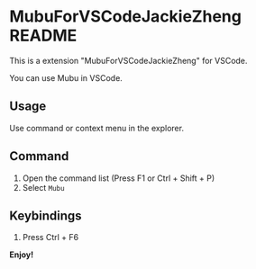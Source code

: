 # MubuForVSCodeJackieZheng README

This is a extension "MubuForVSCodeJackieZheng" for VSCode.

You can use Mubu in VSCode.

## Usage

Use command or context menu in the explorer.

## Command

1. Open the command list (Press F1 or Ctrl + Shift + P)
2. Select `Mubu`

## Keybindings

1. Press Ctrl + F6

**Enjoy!**
